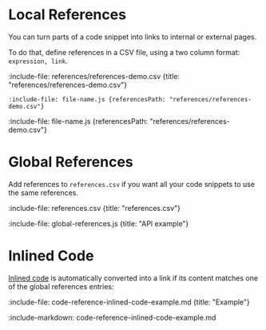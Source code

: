 # Local References

You can turn parts of a code snippet into links to internal or external pages. 

To do that, define references in a CSV file, using a two column format: `expression, link`.

:include-file: references/references-demo.csv {title: "references/references-demo.csv"}

    :include-file: file-name.js {referencesPath: "references/references-demo.csv"}
    
:include-file: file-name.js {referencesPath: "references/references-demo.csv"}

# Global References

Add references to `references.csv` if you want all your code snippets to use the same references.

:include-file: references.csv {title: "references.csv"}

:include-file: global-references.js {title: "API example"}

# Inlined Code

[Inlined code](snippets/inlined-code-snippets) is automatically converted into a link if its content matches one of the
global references entries:

:include-file: code-reference-inlined-code-example.md {title: "Example"}

:include-markdown: code-reference-inlined-code-example.md
